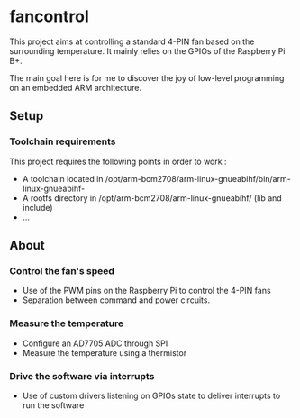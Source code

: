 # fancontrol

This project aims at controlling a standard 4-PIN fan based on the surrounding temperature. It mainly relies on the GPIOs of the Raspberry Pi B+.

The main goal here is for me to discover the joy of low-level programming on an embedded ARM architecture.

## Setup

### Toolchain requirements

This project requires the following points in order to work :
* A toolchain located in /opt/arm-bcm2708/arm-linux-gnueabihf/bin/arm-linux-gnueabihf-
* A rootfs directory in /opt/arm-bcm2708/arm-linux-gnueabihf/ (lib and include)
* ...

## About

### Control the fan's speed

* Use of the PWM pins on the Raspberry Pi to control the 4-PIN fans
* Separation between command and power circuits.

### Measure the temperature

* Configure an AD7705 ADC through SPI
* Measure the temperature using a thermistor

### Drive the software via interrupts

* Use of custom drivers listening on GPIOs state to deliver interrupts to run the software

